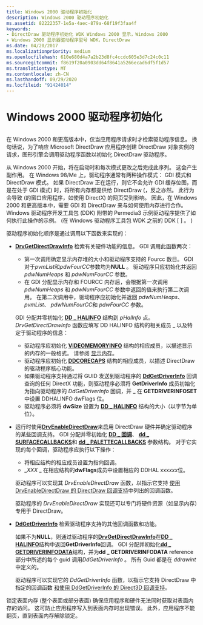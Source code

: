 ```yaml
---
title: Windows 2000 驱动程序初始化
description: Windows 2000 驱动程序初始化
ms.assetid: 82222357-1e5a-4aec-879a-68f19f3faa4f
keywords:
- DirectDraw 驱动程序初始化 WDK Windows 2000 显示，Windows 2000
- Windows 2000 显示器驱动程序型号 WDK，DirectDraw
ms.date: 04/20/2017
ms.localizationpriority: medium
ms.openlocfilehash: 610e680d4a7a2b23d8fc4ccdc605e3d7c24c0c11
ms.sourcegitcommit: f8619f20a0903dd64f8641a5266ecad6df5f1d57
ms.translationtype: MT
ms.contentlocale: zh-CN
ms.lasthandoff: 09/29/2020
ms.locfileid: "91424014"
---
```

# <a name="windows-2000-driver-initialization"></a>Windows 2000 驱动程序初始化


## <span id="ddk_windows_2000_driver_initialization_gg"></span><span id="DDK_WINDOWS_2000_DRIVER_INITIALIZATION_GG"></span>


在 Windows 2000 和更高版本中，仅当应用程序请求时才检索驱动程序信息。 换句话说，为了响应 Microsoft DirectDraw 应用程序创建 DirectDraw 对象实例的请求，图形引擎会调用驱动程序函数以初始化 DirectDraw 驱动程序。

从 Windows 2000 开始，将在启动时和每次模式更改之后完成此序列。 这会产生副作用。 在 Windows 98/Me 上，驱动程序通常有两种操作模式： GDI 模式和 DirectDraw 模式。 如果 DirectDraw 正在运行，则它不会允许 GDI 缓存位图，而是在处于 GDI 模式) 时，将所有内存都提供给 DirectDraw (，反之亦然。 此行为会导致 (的窗口应用程序，如使用 DirectX) 的网页受到影响。 因此，在 Windows 2000 和更高版本中，需要 GDI 和 DirectDraw 来与如何使用内存进行合作。 Windows 驱动程序开发工具包 (DDK) 附带的 Permedia3 示例驱动程序提供了如何执行此操作的示例。  (在 Windows 驱动程序工具包 WDK 之前的 DDK \[ \] 。 ) 

驱动程序初始化顺序是通过调用以下函数来实现的：

-   [**DrvGetDirectDrawInfo**](/windows/win32/api/winddi/nf-winddi-drvgetdirectdrawinfo) 检索有关硬件功能的信息。 GDI 调用此函数两次：

    -   第一次调用确定显示内存堆的大小和驱动程序支持的 Fourcc 数目。 GDI 对于*pvmList*和*pdwFourCC*参数均为**NULL** 。 驱动程序只应初始化并返回 *pdwNumHeaps* 和 *pdwNumFourCC* 参数。
    -   在 GDI 分配显示内存和 FOURCC 内存后，会根据第一次调用 *pdwNumHeaps* 和 *pdwNumFourCC* 参数中返回的值来执行第二次调用。 在第二次调用中，驱动程序应初始化并返回 *pdwNumHeaps*、 *pvmList*、 *pdwNumFourCC*和 *pdwFourCC* 参数。

    GDI 分配并零初始化 [**DD \_ HALINFO**](/windows/win32/api/ddrawint/ns-ddrawint-dd_halinfo) 结构到 *pHalInfo* 点。 *DrvGetDirectDrawInfo* 函数应填写 DD HALINFO 结构的相关成员 \_ 以及特定于驱动程序的信息：

    -   驱动程序应初始化 [**VIDEOMEMORYINFO**](/windows/win32/api/ddrawint/ns-ddrawint-videomemoryinfo) 结构的相应成员，以描述显示的内存的一般格式。 请参阅 [显示内存](display-memory.md)。
    -   驱动程序应初始化 [**DDCORECAPS**](/windows/win32/api/ddrawi/ns-ddrawi-ddcorecaps) 结构的相应成员，以描述 DirectDraw 的驱动程序核心功能。
    -   如果驱动程序支持通过将 GUID 发送到驱动程序的 [**DdGetDriverInfo**](/windows/win32/api/ddrawint/nc-ddrawint-pdd_getdriverinfo) 回调查询的任何 DirectX 功能，则驱动程序必须将 **GetDriverInfo** 成员初始化为指向驱动程序的 *DdGetDriverInfo* 回调，并 \_ 在 **GETDRIVERINFOSET**中设置 DDHALINFO dwFlags 位。
    -   驱动程序必须将 **dwSize** 设置为 [**DD \_ HALINFO**](/windows/win32/api/ddrawint/ns-ddrawint-dd_halinfo) 结构的大小（以字节为单位）。
-   运行时使用[**DrvEnableDirectDraw**](/windows/win32/api/winddi/nf-winddi-drvenabledirectdraw)来启用 DirectDraw 硬件并确定驱动程序的某些回调支持。 GDI 分配并零初始化 [**DD \_ 回调**](/windows/win32/api/ddrawint/ns-ddrawint-dd_callbacks)、 [**dd \_ SURFACECALLBACKS**](/windows/win32/api/ddrawint/ns-ddrawint-dd_surfacecallbacks)和 [**dd \_ PALETTECALLBACKS**](/windows/win32/api/ddrawint/ns-ddrawint-dd_palettecallbacks) 参数结构。 对于它实现的每个回调，驱动程序应执行以下操作：

    -   将相应结构的相应成员设置为指向回调。
    -   \_*XXX* \_ 在相应结构的**dwFlags**成员中设置相应的 DDHAL xxx*xxx*位。

    驱动程序可以实现其 *DrvEnableDirectDraw* 函数，以指示它支持 [使用 DrvEnableDirectDraw 的 DirectDraw 回调支持](directdraw-callback-support-using-drvenabledirectdraw.md)中列出的回调函数。

    驱动程序的 *DrvEnableDirectDraw* 实现还可以专门将硬件资源（如显示内存）专用于 DirectDraw。

-   [**DdGetDriverInfo**](/windows/win32/api/ddrawint/nc-ddrawint-pdd_getdriverinfo) 检索驱动程序支持的其他回调函数和功能。

    如果不为**NULL**，则通过驱动程序的[**DrvGetDirectDrawInfo**](/windows/win32/api/winddi/nf-winddi-drvgetdirectdrawinfo)在[**DD \_ HALINFO**](/windows/win32/api/ddrawint/ns-ddrawint-dd_halinfo)结构中返回**GetDriverInfo**回调。 GDI 分配并初始化[**dd \_ GETDRIVERINFODATA**](/windows/win32/api/ddrawint/ns-ddrawint-dd_getdriverinfodata)结构，并为**dd \_ GETDRIVERINFODATA** reference 部分中所述的每个 guid 调用*DdGetDriverInfo* 。 所有 Guid 都是在 *ddrawint*中定义的。

    驱动程序可以实现它的 *DdGetDriverInfo* 函数，以指示它支持 DirectDraw 中指定的回调函数 [和使用 DdGetDriverInfo 的 Direct3D 回调支持](directdraw-and-direct3d-callback-support-using-ddgetdriverinfo.md)。

锁定表面内存 (整个表面或部分表面) 确保应用程序和硬件无法同时获取对表面内存的访问。 这可防止应用程序写入到表面内存时出现错误。 此外，应用程序不能翻页，直到表面内存解除锁定。

 

